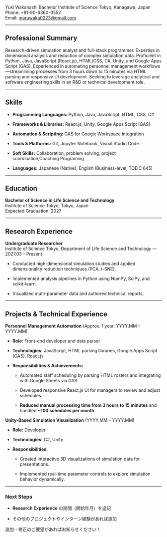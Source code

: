 
Yuki Wakahashi
Bachelor Institute of Science Tokyo,
Kanagawa, Japan  
Phone: +81-90-6360-0552  
Email: [maruwaka0223@gmail.com](mailto:maruwaka0223@gmail.com)

---

## Professional Summary

Research-driven simulation analyst and full-stack programmer. Expertise in dimensional analysis and reduction of complex simulation data. Proficient in Python, Java, JavaScript (React.js), HTML/CSS, C#, Unity, and Google Apps Script (GAS). Experienced in automating personnel management workflows—streamlining processes from 3 hours down to 15 minutes via HTML parsing and responsive UI development. Seeking to leverage analytical and software engineering skills in an R&D or technical development role.

---

## Skills

- **Programming Languages:** Python, Java, JavaScript, HTML, CSS, C#
    
- **Frameworks & Libraries:** React.js, Unity, Google Apps Script (GAS)
    
- **Automation & Scripting:** GAS for Google Workspace integration
    
    
- **Tools & Platforms:** Git, Jupyter Notebook, Visual Studio Code
    
- **Soft Skills:** Collaboration, problem solving, project coordination,Coaching Programing
    
- **Languages:** Japanese (Native), English (Business-level, TOEIC 645)
    

---

## Education

**Bachelor of Science in Life Science and Technology**  
Institute of Science Tokyo, Tokyo, Japan  
Expected Graduation: 2027

---

## Research Experience

**Undergraduate Researcher**  
Institute of Science Tokyo, Department of Life Science and Technology — 2027.03 – Present

- Conducted high-dimensional simulation studies and applied dimensionality reduction techniques (PCA, t-SNE).
    
- Implemented analysis pipelines in Python using NumPy, SciPy, and scikit-learn.
    
- Visualized multi-parameter data and authored technical reports.
    

---

## Projects & Technical Experience

**Personnel Management Automation** (Approx. 1 year: YYYY.MM – YYYY.MM)

- **Role:** Front-end developer and data parser
    
- **Technologies:** JavaScript, HTML parsing libraries, Google Apps Script (GAS), React.js
    
- **Responsibilities & Achievements:**
    
    - Automated staff scheduling by parsing HTML rosters and integrating with Google Sheets via GAS.
        
    - Developed responsive React.js UI for managers to review and adjust schedules.
        
    - **Reduced manual processing time from 3 hours to 15 minutes** and handled **~100 schedules per month**.
        

**Unity-Based Simulation Visualization** (YYYY.MM – YYYY.MM)

- **Role:** Developer
    
- **Technologies:** C#, Unity
    
- **Responsibilities:**
    
    - Created interactive 3D visualizations of simulation data for presentations.
        
    - Implemented real-time parameter controls to explore simulation behavior dynamically.
        
---

### Next Steps

- **Research Experience** の期間（開始年月）を追記
    
- その他のプロジェクトやインターン経験があれば追加
    

追加・修正のご要望があればお知らせください！